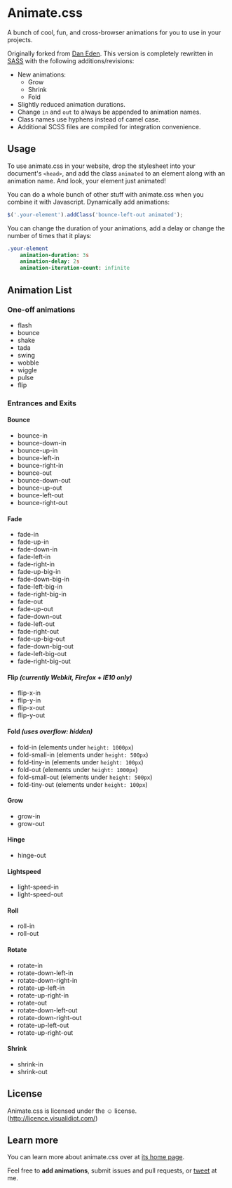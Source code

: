 # Animate.css

A bunch of cool, fun, and cross-browser animations for you to use in your projects.

Originally forked from [Dan Eden](https://github.com/daneden/animate.css). This version is completely rewritten in [SASS](http://sass-lang.com/) with the following additions/revisions:

* New animations:
    * Grow
    * Shrink
    * Fold
* Slightly reduced animation durations.
* Change `in` and `out` to always be appended to animation names.
* Class names use hyphens instead of camel case.
* Additional SCSS files are compiled for integration convenience.



## Usage
To use animate.css in your website, drop the stylesheet into your document's `<head>`, and add the class `animated` to an element along with an animation name. And look, your element just animated!

You can do a whole bunch of other stuff with animate.css when you combine it with Javascript. Dynamically add animations:

```javascript
$('.your-element').addClass('bounce-left-out animated');
```

You can change the duration of your animations, add a delay or change the number of times that it plays:

```sass
.your-element
	animation-duration: 3s
	animation-delay: 2s
	animation-iteration-count: infinite
```



## Animation List

### One-off animations
* flash
* bounce
* shake
* tada
* swing
* wobble
* wiggle
* pulse
* flip

### Entrances and Exits

#### Bounce
* bounce-in
* bounce-down-in
* bounce-up-in
* bounce-left-in
* bounce-right-in
* bounce-out
* bounce-down-out
* bounce-up-out
* bounce-left-out
* bounce-right-out

#### Fade
* fade-in
* fade-up-in
* fade-down-in
* fade-left-in
* fade-right-in
* fade-up-big-in
* fade-down-big-in
* fade-left-big-in
* fade-right-big-in
* fade-out
* fade-up-out
* fade-down-out
* fade-left-out
* fade-right-out
* fade-up-big-out
* fade-down-big-out
* fade-left-big-out
* fade-right-big-out

#### Flip _(currently Webkit, Firefox + IE10 only)_
* flip-x-in
* flip-y-in
* flip-x-out
* flip-y-out

#### Fold _(uses overflow: hidden)_
* fold-in (elements under `height: 1000px`)
* fold-small-in (elements under `height: 500px`)
* fold-tiny-in (elements under `height: 100px`)
* fold-out (elements under `height: 1000px`)
* fold-small-out (elements under `height: 500px`)
* fold-tiny-out (elements under `height: 100px`)

#### Grow
* grow-in
* grow-out

#### Hinge
* hinge-out

#### Lightspeed
* light-speed-in
* light-speed-out

#### Roll
* roll-in
* roll-out

#### Rotate
* rotate-in
* rotate-down-left-in
* rotate-down-right-in
* rotate-up-left-in
* rotate-up-right-in
* rotate-out
* rotate-down-left-out
* rotate-down-right-out
* rotate-up-left-out
* rotate-up-right-out

#### Shrink
* shrink-in
* shrink-out




## License
Animate.css is licensed under the &#9786; license. (http://licence.visualidiot.com/)

## Learn more
You can learn more about animate.css over at [its home page](http://daneden.me/animate).

Feel free to **add animations**, submit issues and pull requests, or [tweet](http://twitter.com/ianstormtaylor) at me.
